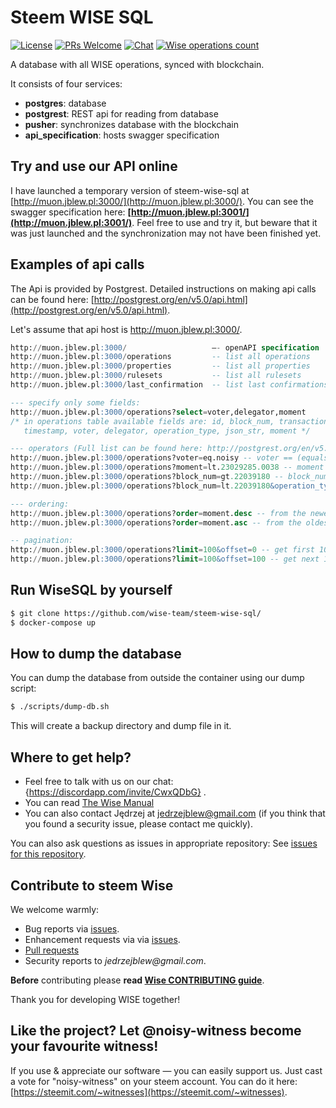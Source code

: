 # Steem WISE SQL

<!--§ data.config.generateDefaultBadges(data) §-->
[![License](https://img.shields.io/github/license/wise-team/steem-wise-sql.svg?style=flat-square)](https://github.com/wise-team/steem-wise-sql/blob/master/LICENSE) [![PRs Welcome](https://img.shields.io/badge/PRs-welcome-brightgreen.svg?style=flat-square)](http://makeapullrequest.com) [![Chat](https://img.shields.io/badge/chat%20on%20discord-6b11ff.svg?style=flat-square)](https://discordapp.com/invite/CwxQDbG) [![Wise operations count](https://img.shields.io/badge/dynamic/json.svg?label=wise%20operations%20count&url=http%3A%2F%2Fsql.wise.vote%3A%2Foperations%3Fselect%3Dcount&query=%24%5B0%5D.count&colorB=blue&style=flat-square)](http://sql.wise.vote/operations?select=moment,delegator,voter,operation_type&order=moment.desc)
<!--§§.-->

A database with all WISE operations, synced with blockchain.

It consists of four services: 
- **postgres**: database
- **postgrest**: REST api for reading from database
- **pusher**: synchronizes database with the blockchain
- **api_specification**: hosts swagger specification



## Try and use our API online

I have launched a temporary version of steem-wise-sql at [http://muon.jblew.pl:3000/](http://muon.jblew.pl:3000/). You can see the swagger specification here: **[http://muon.jblew.pl:3001/](http://muon.jblew.pl:3001/)**. Feel free to use and try it, but beware that it was just launched and the synchronization may not have been finished yet.



## Examples of api calls

The Api is provided by Postgrest. Detailed instructions on making api calls can be found here: [http://postgrest.org/en/v5.0/api.html](http://postgrest.org/en/v5.0/api.html).

Let's assume that api host is http://muon.jblew.pl:3000/.

```sql
http://muon.jblew.pl:3000/                   —- openAPI specification
http://muon.jblew.pl:3000/operations         -- list all operations
http://muon.jblew.pl:3000/properties         -- list all properties
http://muon.jblew.pl:3000/rulesets           -- list all rulesets
http://muon.jblew.pl:3000/last_confirmation  -- list last confirmations of specified users (moment of the last activity of a daemon)

--- specify only some fields:
http://muon.jblew.pl:3000/operations?select=voter,delegator,moment
/* in operations table available fields are: id, block_num, transaction_num, transaction_id, 
   timestamp, voter, delegator, operation_type, json_str, moment */

--- operators (Full list can be found here: http://postgrest.org/en/v5.0/api.html)
http://muon.jblew.pl:3000/operations?voter=eq.noisy -- voter == (equals) noisy
http://muon.jblew.pl:3000/operations?moment=lt.23029285.0038 -- moment less than 23029285.0038. Format of moment is block_num.trx_num (trx_num is padded with zeros to four digits)
http://muon.jblew.pl:3000/operations?block_num=gt.22039180 -- block_num greater than 22039180
http://muon.jblew.pl:3000/operations?block_num=lt.22039180&operation_type=eq.set_rules -- block_num less than 22039180 & operation_type==set_rules

--- ordering:
http://muon.jblew.pl:3000/operations?order=moment.desc -- from the newest to the oldest
http://muon.jblew.pl:3000/operations?order=moment.asc -- from the oldest to the newest

-- pagination:
http://muon.jblew.pl:3000/operations?limit=100&offset=0 -- get first 100 operations
http://muon.jblew.pl:3000/operations?limit=100&offset=100 -- get next 100 operations
```





## Run WiseSQL by yourself

```bash
$ git clone https://github.com/wise-team/steem-wise-sql/
$ docker-compose up
```



## How to dump the database

You can dump the database from outside the container using our dump script:

```bash
$ ./scripts/dump-db.sh
```
This will create a backup directory and dump file in it.



<!--§ data.config.generateHelpMd(data) §-->
## Where to get help?

- Feel free to talk with us on our chat: {https://discordapp.com/invite/CwxQDbG} .
- You can read [The Wise Manual]({https://wise.vote/introduction})
- You can also contact Jędrzej at jedrzejblew@gmail.com (if you think that you found a security issue, please contact me quickly).

You can also ask questions as issues in appropriate repository: See [issues for this repository](https://github.com/wise-team/steem-wise-sql/issues).

<!--§§.-->


<!--§ data.config.generateHelpUsMd(data) §-->
## Contribute to steem Wise

We welcome warmly:

- Bug reports via [issues](https://github.com/wise-team/steem-wise-sql).
- Enhancement requests via via [issues](https://github.com/wise-team/steem-wise-sql/issues).
- [Pull requests](https://github.com/wise-team/steem-wise-sql/pulls)
- Security reports to _jedrzejblew@gmail.com_.

**Before** contributing please **read [Wise CONTRIBUTING guide](https://github.com/wise-team/steem-wise-core/blob/master/CONTRIBUTING.md)**.

Thank you for developing WISE together!



## Like the project? Let @noisy-witness become your favourite witness!

If you use & appreciate our software — you can easily support us. Just cast a vote for "noisy-witness" on your steem account. You can do it here: [https://steemit.com/~witnesses](https://steemit.com/~witnesses).

<!--§§.-->


<!-- Prayer: Gloria Patri, et Filio, et Spiritui Sancto, sicut erat in principio et nunc et semper et in saecula saeculorum. Amen. In te, Domine, speravi: non confundar in aeternum. -->
